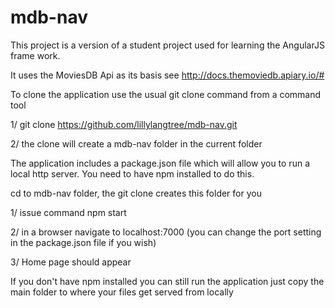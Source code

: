 # mdb-nav

This project is a version of a student project used for
learning the AngularJS frame work.

It uses the MoviesDB Api as its basis see http://docs.themoviedb.apiary.io/#

To clone the application use the usual git clone command from a command tool

1/ git clone https://github.com/lillylangtree/mdb-nav.git

2/ the clone will create a mdb-nav folder in the current folder

The application includes a package.json file which will allow you to run a 
local http server. You need to have npm installed to do this.

cd to mdb-nav folder, the git clone creates this folder for you

1/ issue command npm start

2/ in a browser navigate to localhost:7000 (you can change the port setting
   in the package.json file if you wish)

3/ Home page should appear

If you don't have npm installed you can still run the application just
copy the main folder to where your files get served from locally
